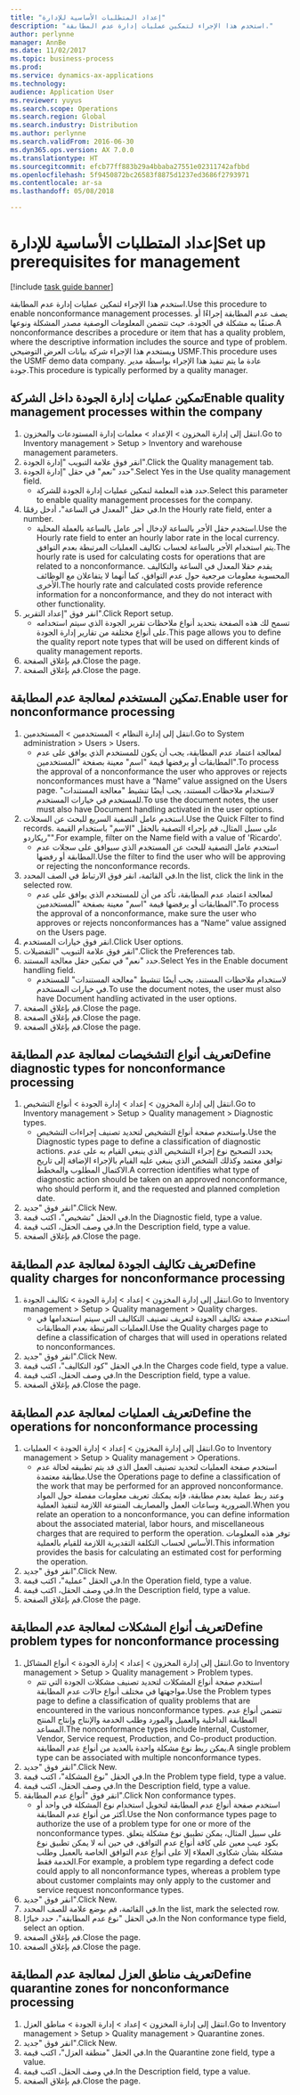 ```yaml
---
title: "إعداد المتطلبات الأساسية للإدارة"
description: "استخدم هذا الإجراء لتمكين عمليات إدارة عدم المطابقة."
author: perlynne
manager: AnnBe
ms.date: 11/02/2017
ms.topic: business-process
ms.prod: 
ms.service: dynamics-ax-applications
ms.technology: 
audience: Application User
ms.reviewer: yuyus
ms.search.scope: Operations
ms.search.region: Global
ms.search.industry: Distribution
ms.author: perlynne
ms.search.validFrom: 2016-06-30
ms.dyn365.ops.version: AX 7.0.0
ms.translationtype: HT
ms.sourcegitcommit: efcb77ff883b29a4bbaba27551e02311742afbbd
ms.openlocfilehash: 5f9450872bc26583f8875d1237ed3686f2793971
ms.contentlocale: ar-sa
ms.lasthandoff: 05/08/2018

---
```

# <a name="set-up-prerequisites-for-management"></a><span data-ttu-id="36b41-103">إعداد المتطلبات الأساسية للإدارة</span><span class="sxs-lookup"><span data-stu-id="36b41-103">Set up prerequisites for management</span></span>

[!include [task guide banner](../../includes/task-guide-banner.md)]

<span data-ttu-id="36b41-104">استخدم هذا الإجراء لتمكين عمليات إدارة عدم المطابقة.</span><span class="sxs-lookup"><span data-stu-id="36b41-104">Use this procedure to enable nonconformance management processes.</span></span> <span data-ttu-id="36b41-105">يصف عدم المطابقة إجراءًا أو صنفًا به مشكلة في الجودة، حيث تتضمن المعلومات الوصفية مصدر المشكلة ونوعها.</span><span class="sxs-lookup"><span data-stu-id="36b41-105">A nonconformance describes a procedure or item that has a quality problem, where the descriptive information includes the source and type of problem.</span></span> <span data-ttu-id="36b41-106">ويستخدم هذا الإجراء شركة بيانات العرض التوضيحي USMF.</span><span class="sxs-lookup"><span data-stu-id="36b41-106">This procedure uses the USMF demo data company.</span></span> <span data-ttu-id="36b41-107">عادة ما يتم تنفيذ هذا الإجراء بواسطة مدير جودة.</span><span class="sxs-lookup"><span data-stu-id="36b41-107">This procedure is typically performed by a quality manager.</span></span>


## <a name="enable-quality-management-processes-within-the-company"></a><span data-ttu-id="36b41-108">تمكين عمليات إدارة الجودة داخل الشركة</span><span class="sxs-lookup"><span data-stu-id="36b41-108">Enable quality management processes within the company</span></span>
1. <span data-ttu-id="36b41-109">انتقل إلى إدارة المخزون > الإعداد > معلمات إدارة المستودعات والمخزون‬.</span><span class="sxs-lookup"><span data-stu-id="36b41-109">Go to Inventory management > Setup > Inventory and warehouse management parameters.</span></span>
2. <span data-ttu-id="36b41-110">انقر فوق علامة التبويب "إدارة الجودة".</span><span class="sxs-lookup"><span data-stu-id="36b41-110">Click the Quality management tab.</span></span>
3. <span data-ttu-id="36b41-111">حدد "نعم" في حقل "إدارة الجودة".</span><span class="sxs-lookup"><span data-stu-id="36b41-111">Select Yes in the Use quality management field.</span></span>
    * <span data-ttu-id="36b41-112">حدد هذه المعلمة لتمكين عمليات إدارة الجودة للشركة.</span><span class="sxs-lookup"><span data-stu-id="36b41-112">Select this parameter to enable quality management processes for the company.</span></span>  
4. <span data-ttu-id="36b41-113">في حقل "المعدل في الساعة"، أدخل رقمًا.</span><span class="sxs-lookup"><span data-stu-id="36b41-113">In the Hourly rate field, enter a number.</span></span>
    * <span data-ttu-id="36b41-114">استخدم حقل الأجر بالساعة لإدخال أجر عامل بالساعة بالعملة المحلية.</span><span class="sxs-lookup"><span data-stu-id="36b41-114">Use the Hourly rate field to enter an hourly labor rate in the local currency.</span></span> <span data-ttu-id="36b41-115">يتم استخدام الأجر بالساعة لحساب تكاليف العمليات المرتبطة بعدم التوافق.</span><span class="sxs-lookup"><span data-stu-id="36b41-115">The hourly rate is used for calculating costs for operations that are related to a nonconformance.</span></span> <span data-ttu-id="36b41-116">يقدم حقلا المعدل في الساعة والتكاليف المحسوبة معلومات مرجعية حول عدم التوافق، كما أنهما لا يتفاعلان مع الوظائف الأخرى.</span><span class="sxs-lookup"><span data-stu-id="36b41-116">The hourly rate and calculated costs provide reference information for a nonconformance, and they do not interact with other functionality.</span></span>  
5. <span data-ttu-id="36b41-117">انقر فوق "‏‫إعداد التقرير‬".</span><span class="sxs-lookup"><span data-stu-id="36b41-117">Click Report setup.</span></span>
    * <span data-ttu-id="36b41-118">تسمح لك هذه الصفحة بتحديد أنواع ملاحظات تقرير الجودة الذي سيتم استخدامه على أنواع مختلفة من تقارير إدارة الجودة.</span><span class="sxs-lookup"><span data-stu-id="36b41-118">This page allows you to define the quality report note types that will be used on different kinds of quality management reports.</span></span>  
6. <span data-ttu-id="36b41-119">قم بإغلاق الصفحة.</span><span class="sxs-lookup"><span data-stu-id="36b41-119">Close the page.</span></span>
7. <span data-ttu-id="36b41-120">قم بإغلاق الصفحة.</span><span class="sxs-lookup"><span data-stu-id="36b41-120">Close the page.</span></span>

## <a name="enable-user-for-nonconformance-processing"></a><span data-ttu-id="36b41-121">تمكين المستخدم لمعالجة عدم المطابقة.</span><span class="sxs-lookup"><span data-stu-id="36b41-121">Enable user for nonconformance processing</span></span>
1. <span data-ttu-id="36b41-122">انتقل إلى إدارة النظام > المستخدمين > المستخدمين.</span><span class="sxs-lookup"><span data-stu-id="36b41-122">Go to System administration > Users > Users.</span></span>
    * <span data-ttu-id="36b41-123">لمعالجة اعتماد عدم المطابقة، يجب أن يكون للمستخدم الذي يوافق على عدم المطابقات أو يرفضها قيمة "اسم" معينة بصفحة "المستخدمين".</span><span class="sxs-lookup"><span data-stu-id="36b41-123">To process the approval of a nonconformance the user who  approves or rejects nonconformances must have a “Name” value assigned on the Users page.</span></span> <span data-ttu-id="36b41-124">لاستخدام ملاحظات المستند، يجب أيضًا تنشيط "معالجة المستندات" للمستخدم في خيارات المستخدم.</span><span class="sxs-lookup"><span data-stu-id="36b41-124">To use the document notes, the user must also have Document handling activated in the user options.</span></span>  
2. <span data-ttu-id="36b41-125">استخدم عامل التصفية السريع للبحث عن السجلات.</span><span class="sxs-lookup"><span data-stu-id="36b41-125">Use the Quick Filter to find records.</span></span> <span data-ttu-id="36b41-126">على سبيل المثال، قم بإجراء التصفية بالحقل "الاسم" باستخدام القيمة "ريكاردو".</span><span class="sxs-lookup"><span data-stu-id="36b41-126">For example, filter on the Name field with a value of 'Ricardo'.</span></span>
    * <span data-ttu-id="36b41-127">استخدم عامل التصفية للبحث عن المستخدم الذي سيوافق على سجلات عدم المطابقة أو رفضها.</span><span class="sxs-lookup"><span data-stu-id="36b41-127">Use the filter to find the user who will be approving or rejecting the nonconformance records.</span></span>  
3. <span data-ttu-id="36b41-128">في القائمة، انقر فوق الارتباط في الصف المحدد.</span><span class="sxs-lookup"><span data-stu-id="36b41-128">In the list, click the link in the selected row.</span></span>
    * <span data-ttu-id="36b41-129">لمعالجة اعتماد عدم المطابقة، تأكد من أن للمستخدم الذي يوافق على عدم المطابقات أو يرفضها قيمة "اسم" معينة بصفحة "المستخدمين".</span><span class="sxs-lookup"><span data-stu-id="36b41-129">To process the approval of a nonconformance, make sure the user who approves or rejects nonconformances has a “Name” value assigned on the Users page.</span></span>  
4. <span data-ttu-id="36b41-130">انقر فوق خيارات المستخدم.</span><span class="sxs-lookup"><span data-stu-id="36b41-130">Click User options.</span></span>
5. <span data-ttu-id="36b41-131">انقر فوق علامة التبويب "التفضيلات".</span><span class="sxs-lookup"><span data-stu-id="36b41-131">Click the Preferences tab.</span></span>
6. <span data-ttu-id="36b41-132">حدد "نعم" في تمكين حقل معالجة المستند.</span><span class="sxs-lookup"><span data-stu-id="36b41-132">Select Yes in the Enable document handling field.</span></span>
    * <span data-ttu-id="36b41-133">لاستخدام ملاحظات المستند، يجب أيضًا تنشيط "معالجة المستندات" للمستخدم في خيارات المستخدم.</span><span class="sxs-lookup"><span data-stu-id="36b41-133">To use the document notes, the user must also have Document handling activated in the user options.</span></span>  
7. <span data-ttu-id="36b41-134">قم بإغلاق الصفحة.</span><span class="sxs-lookup"><span data-stu-id="36b41-134">Close the page.</span></span>
8. <span data-ttu-id="36b41-135">قم بإغلاق الصفحة.</span><span class="sxs-lookup"><span data-stu-id="36b41-135">Close the page.</span></span>
9. <span data-ttu-id="36b41-136">قم بإغلاق الصفحة.</span><span class="sxs-lookup"><span data-stu-id="36b41-136">Close the page.</span></span>

## <a name="define-diagnostic-types-for-nonconformance-processing"></a><span data-ttu-id="36b41-137">تعريف أنواع التشخيصات لمعالجة عدم المطابقة</span><span class="sxs-lookup"><span data-stu-id="36b41-137">Define diagnostic types for nonconformance processing</span></span>
1. <span data-ttu-id="36b41-138">انتقل إلى إدارة المخزون > إعداد > إدارة الجودة > أنواع التشخيص‬.</span><span class="sxs-lookup"><span data-stu-id="36b41-138">Go to Inventory management > Setup > Quality management > Diagnostic types.</span></span>
    * <span data-ttu-id="36b41-139">واستخدم صفحة أنواع التشخيص لتحديد تصنيف إجراءات التشخيص.</span><span class="sxs-lookup"><span data-stu-id="36b41-139">Use the Diagnostic types page to define a classification of diagnostic actions.</span></span> <span data-ttu-id="36b41-140">يحدد التصحيح نوع إجراء التشخيص الذي ينبغي القيام به على عدم توافق معتمد وكذلك الشخص الذي ينبغي عليه القيام بالإجراء الإضافة إلى تاريخ الاكتمال المطلوب والمخطط.</span><span class="sxs-lookup"><span data-stu-id="36b41-140">A correction identifies what type of diagnostic action should be taken on an approved nonconformance, who should perform it, and the requested and planned completion date.</span></span>  
2. <span data-ttu-id="36b41-141">انقر فوق "جديد".</span><span class="sxs-lookup"><span data-stu-id="36b41-141">Click New.</span></span>
3. <span data-ttu-id="36b41-142">في الحقل "تشخيص"، اكتب قيمة.</span><span class="sxs-lookup"><span data-stu-id="36b41-142">In the Diagnostic field, type a value.</span></span>
4. <span data-ttu-id="36b41-143">في وصف الحقل، اكتب قيمة.</span><span class="sxs-lookup"><span data-stu-id="36b41-143">In the Description field, type a value.</span></span>
5. <span data-ttu-id="36b41-144">قم بإغلاق الصفحة.</span><span class="sxs-lookup"><span data-stu-id="36b41-144">Close the page.</span></span>

## <a name="define-quality-charges-for-nonconformance-processing"></a><span data-ttu-id="36b41-145">تعريف تكاليف الجودة لمعالجة عدم المطابقة</span><span class="sxs-lookup"><span data-stu-id="36b41-145">Define quality charges for nonconformance processing</span></span>
1. <span data-ttu-id="36b41-146">انتقل إلى إدارة المخزون > إعداد > إدارة الجودة > تكاليف الجودة.</span><span class="sxs-lookup"><span data-stu-id="36b41-146">Go to Inventory management > Setup > Quality management > Quality charges.</span></span>
    * <span data-ttu-id="36b41-147">استخدم صفحة تكاليف الجودة لتعريف تصنيف التكاليف التي سيتم استخدامها في العمليات المرتبطة بعدم المطابقات.</span><span class="sxs-lookup"><span data-stu-id="36b41-147">Use the Quality charges page to define a classification of charges that will used in operations related to nonconformances.</span></span>  
2. <span data-ttu-id="36b41-148">انقر فوق "جديد".</span><span class="sxs-lookup"><span data-stu-id="36b41-148">Click New.</span></span>
3. <span data-ttu-id="36b41-149">في الحقل "كود التكاليف‬"، اكتب قيمة.</span><span class="sxs-lookup"><span data-stu-id="36b41-149">In the Charges code field, type a value.</span></span>
4. <span data-ttu-id="36b41-150">في وصف الحقل، اكتب قيمة.</span><span class="sxs-lookup"><span data-stu-id="36b41-150">In the Description field, type a value.</span></span>
5. <span data-ttu-id="36b41-151">قم بإغلاق الصفحة.</span><span class="sxs-lookup"><span data-stu-id="36b41-151">Close the page.</span></span>

## <a name="define-the-operations-for-nonconformance-processing"></a><span data-ttu-id="36b41-152">تعريف العمليات لمعالجة عدم المطابقة</span><span class="sxs-lookup"><span data-stu-id="36b41-152">Define the operations for nonconformance processing</span></span>
1. <span data-ttu-id="36b41-153">انتقل إلى إدارة المخزون > إعداد > إدارة الجودة > العمليات.</span><span class="sxs-lookup"><span data-stu-id="36b41-153">Go to Inventory management > Setup > Quality management > Operations.</span></span>
    * <span data-ttu-id="36b41-154">استخدم صفحة العمليات لتحديد تصنيف العمل الذي قد يتم تطبيقه لحالة عدم مطابقة معتمدة.</span><span class="sxs-lookup"><span data-stu-id="36b41-154">Use the Operations page to define a classification of the work that may be performed for an approved nonconformance.</span></span> <span data-ttu-id="36b41-155">وعند ربط عملية بعدم مطابقة، فإنه يمكنك تعريف معلومات مفصلة حول المواد الضرورية وساعات العمل والمصاريف المتنوعة اللازمة لتنفيذ العملية.</span><span class="sxs-lookup"><span data-stu-id="36b41-155">When you relate an operation to a nonconformance, you can define information about the associated material, labor hours, and miscellaneous charges that are required to perform the operation.</span></span> <span data-ttu-id="36b41-156">توفر هذه المعلومات الأساس لحساب التكلفة التقديرية اللازمة للقيام بالعملية.</span><span class="sxs-lookup"><span data-stu-id="36b41-156">This information provides the basis for calculating an estimated cost for performing the operation.</span></span>  
2. <span data-ttu-id="36b41-157">انقر فوق "جديد".</span><span class="sxs-lookup"><span data-stu-id="36b41-157">Click New.</span></span>
3. <span data-ttu-id="36b41-158">في الحقل "عملية"، اكتب قيمة.</span><span class="sxs-lookup"><span data-stu-id="36b41-158">In the Operation field, type a value.</span></span>
4. <span data-ttu-id="36b41-159">في وصف الحقل، اكتب قيمة.</span><span class="sxs-lookup"><span data-stu-id="36b41-159">In the Description field, type a value.</span></span>
5. <span data-ttu-id="36b41-160">قم بإغلاق الصفحة.</span><span class="sxs-lookup"><span data-stu-id="36b41-160">Close the page.</span></span>

## <a name="define-problem-types-for-nonconformance-processing"></a><span data-ttu-id="36b41-161">تعريف أنواع المشكلات لمعالجة عدم المطابقة</span><span class="sxs-lookup"><span data-stu-id="36b41-161">Define problem types for nonconformance processing</span></span>
1. <span data-ttu-id="36b41-162">انتقل إلى إدارة المخزون > إعداد > إدارة الجودة > أنواع المشاكل‬.</span><span class="sxs-lookup"><span data-stu-id="36b41-162">Go to Inventory management > Setup > Quality management > Problem types.</span></span>
    * <span data-ttu-id="36b41-163">استخدم صفحة أنواع المشكلات لتحديد تصنيف مشكلات الجودة التي تتم مواجهتها في مختلف أنواع حالات عدم المطابقة.</span><span class="sxs-lookup"><span data-stu-id="36b41-163">Use the Problem types page to define a classification of quality problems that are encountered in the various nonconformance types.</span></span> <span data-ttu-id="36b41-164">تتضمن أنواع عدم المطابقة الداخلية والعميل والمورد وطلب الخدمة والإنتاج وإنتاج المنتج المساعد.</span><span class="sxs-lookup"><span data-stu-id="36b41-164">The nonconformance types include Internal, Customer, Vendor, Service request, Production, and Co-product production.</span></span> <span data-ttu-id="36b41-165">يمكن ربط نوع مشكلة واحدة بالعديد من أنواع عدم المطابقة.</span><span class="sxs-lookup"><span data-stu-id="36b41-165">A single problem type can be associated with multiple nonconformance types.</span></span>  
2. <span data-ttu-id="36b41-166">انقر فوق "جديد".</span><span class="sxs-lookup"><span data-stu-id="36b41-166">Click New.</span></span>
3. <span data-ttu-id="36b41-167">في الحقل "نوع المشكلة"، اكتب قيمة.</span><span class="sxs-lookup"><span data-stu-id="36b41-167">In the Problem type field, type a value.</span></span>
4. <span data-ttu-id="36b41-168">في وصف الحقل، اكتب قيمة.</span><span class="sxs-lookup"><span data-stu-id="36b41-168">In the Description field, type a value.</span></span>
5. <span data-ttu-id="36b41-169">انقر فوق "أنواع عدم المطابقة".</span><span class="sxs-lookup"><span data-stu-id="36b41-169">Click Non conformance types.</span></span>
    * <span data-ttu-id="36b41-170">استخدم صفحة أنواع عدم المطابقة لتخويل استخدام نوع المشكلة في واحد أو أكثر من أنواع عدم المطابقة.</span><span class="sxs-lookup"><span data-stu-id="36b41-170">Use the Non conformance types page to authorize the use of a problem type for one or more of the nonconformance types.</span></span> <span data-ttu-id="36b41-171">على سبيل المثال، يمكن تطبيق نوع مشكلة يتعلق بكود عيب معين على كافة أنواع عدم التوافق، في حين أنه لا يمكن تطبيق نوع مشكلة بشأن شكاوى العملاء إلا على أنواع عدم التوافق الخاصة بالعميل وطلب الخدمة فقط.</span><span class="sxs-lookup"><span data-stu-id="36b41-171">For example, a problem type regarding a defect code could apply to all nonconformance types, whereas a problem type about customer complaints may only apply to the customer and service request nonconformance types.</span></span>  
6. <span data-ttu-id="36b41-172">انقر فوق "جديد".</span><span class="sxs-lookup"><span data-stu-id="36b41-172">Click New.</span></span>
7. <span data-ttu-id="36b41-173">في القائمة، قم بوضع علامة للصف المحدد.</span><span class="sxs-lookup"><span data-stu-id="36b41-173">In the list, mark the selected row.</span></span>
8. <span data-ttu-id="36b41-174">في الحقل "نوع عدم المطابقة"، حدد خيارًا.</span><span class="sxs-lookup"><span data-stu-id="36b41-174">In the Non conformance type field, select an option.</span></span>
9. <span data-ttu-id="36b41-175">قم بإغلاق الصفحة.</span><span class="sxs-lookup"><span data-stu-id="36b41-175">Close the page.</span></span>
10. <span data-ttu-id="36b41-176">قم بإغلاق الصفحة.</span><span class="sxs-lookup"><span data-stu-id="36b41-176">Close the page.</span></span>

## <a name="define-quarantine-zones-for-nonconformance-processing"></a><span data-ttu-id="36b41-177">تعريف مناطق العزل لمعالجة عدم المطابقة</span><span class="sxs-lookup"><span data-stu-id="36b41-177">Define quarantine zones for nonconformance processing</span></span>
1. <span data-ttu-id="36b41-178">انتقل إلى إدارة المخزون > إعداد > إدارة الجودة > مناطق العزل.</span><span class="sxs-lookup"><span data-stu-id="36b41-178">Go to Inventory management > Setup > Quality management > Quarantine zones.</span></span>
2. <span data-ttu-id="36b41-179">انقر فوق "جديد".</span><span class="sxs-lookup"><span data-stu-id="36b41-179">Click New.</span></span>
3. <span data-ttu-id="36b41-180">في الحقل "منطقة العزل"، اكتب قيمة.</span><span class="sxs-lookup"><span data-stu-id="36b41-180">In the Quarantine zone field, type a value.</span></span>
4. <span data-ttu-id="36b41-181">في وصف الحقل، اكتب قيمة.</span><span class="sxs-lookup"><span data-stu-id="36b41-181">In the Description field, type a value.</span></span>
5. <span data-ttu-id="36b41-182">قم بإغلاق الصفحة.</span><span class="sxs-lookup"><span data-stu-id="36b41-182">Close the page.</span></span>


